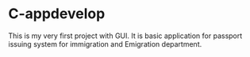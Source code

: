 # C-appdevelop
This is my very first project with GUI. It is basic application for passport issuing system for immigration and Emigration department.
